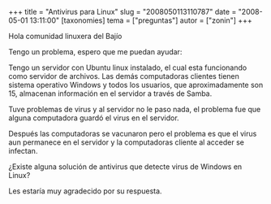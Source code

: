 +++
title = "Antivirus para Linux"
slug = "2008050113110787"
date = "2008-05-01 13:11:00"
[taxonomies]
tema = ["preguntas"]
autor = ["zonin"]
+++

Hola comunidad linuxera del Bajío

Tengo un problema, espero que me puedan ayudar:

Tengo un servidor con Ubuntu linux instalado, el cual esta funcionando
como servidor de archivos. Las demás computadoras clientes tienen
sistema operativo Windows y todos los usuarios, que aproximadamente son
15, almacenan información en el servidor a través de Samba.

Tuve problemas de virus y al servidor no le paso nada, el problema fue
que alguna computadora guardó el virus en el servidor.

Después las computadoras se vacunaron pero el problema es que el virus
aun permanece en el servidor y la computadoras cliente al acceder se
infectan.

¿Existe alguna solución de antivirus que detecte virus de Windows en
Linux?

Les estaría muy agradecido por su respuesta.

